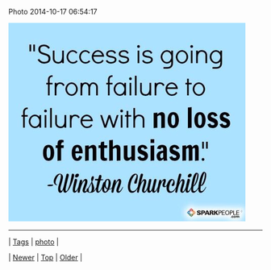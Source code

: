 <!--
title: Photo 2014-10-17 06
date: 2020-06-28T15:27:00.031Z
tags: photo
-->


Photo 2014-10-17 06:54:17

![](100224837464-0.jpg)

<!--BOTTOM-POST-NAVIGATION-->
---

| [Tags](tags.md) | [photo](tag-photo.md) |

| [Newer](100224821759.md) | [Top](index.md) | [Older](100232838189.md) |